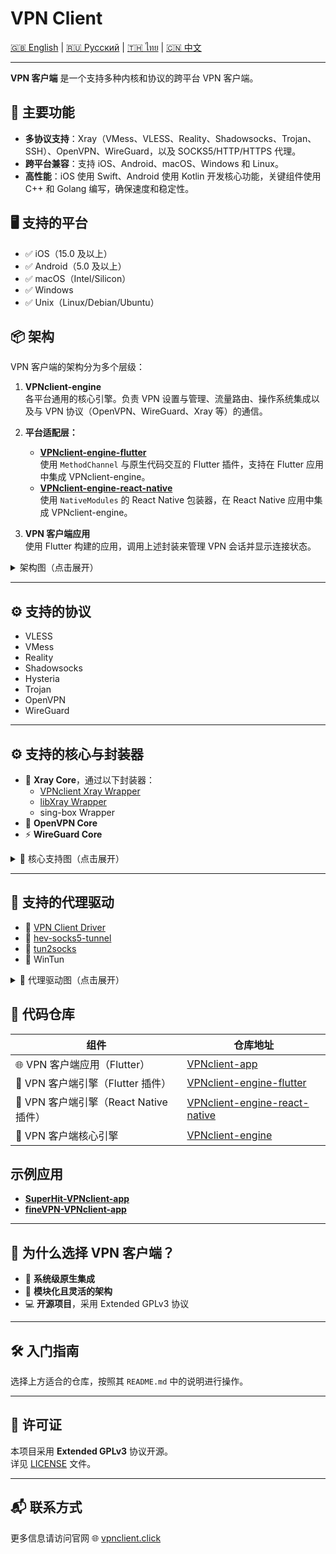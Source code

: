 # VPN Client

[🇬🇧 English](README.md) | [🇷🇺 Русский](README_ru.md) | [🇹🇭 ไทย](README_th.md) | [🇨🇳 中文](README_zh.md)

---

**VPN 客户端** 是一个支持多种内核和协议的跨平台 VPN 客户端。

## 🚀 主要功能

- **多协议支持**：Xray（VMess、VLESS、Reality、Shadowsocks、Trojan、SSH）、OpenVPN、WireGuard，以及 SOCKS5/HTTP/HTTPS 代理。
- **跨平台兼容**：支持 iOS、Android、macOS、Windows 和 Linux。
- **高性能**：iOS 使用 Swift、Android 使用 Kotlin 开发核心功能，关键组件使用 C++ 和 Golang 编写，确保速度和稳定性。

## 🖥️ 支持的平台

- ✅ iOS（15.0 及以上）
- ✅ Android（5.0 及以上）
- ✅ macOS（Intel/Silicon）
- ✅ Windows
- ✅ Unix（Linux/Debian/Ubuntu）

## 📦 架构

VPN 客户端的架构分为多个层级：

1. **VPNclient-engine**  
   各平台通用的核心引擎。负责 VPN 设置与管理、流量路由、操作系统集成以及与 VPN 协议（OpenVPN、WireGuard、Xray 等）的通信。

2. **平台适配层：**
   - **[VPNclient-engine-flutter](https://github.com/VPNclient/VPNclient-engine-flutter)**  
     使用 `MethodChannel` 与原生代码交互的 Flutter 插件，支持在 Flutter 应用中集成 VPNclient-engine。
   - **[VPNclient-engine-react-native](https://github.com/VPNclient/VPNclient-engine-flutter)**  
     使用 `NativeModules` 的 React Native 包装器，在 React Native 应用中集成 VPNclient-engine。

3. **VPN 客户端应用**  
   使用 Flutter 构建的应用，调用上述封装来管理 VPN 会话并显示连接状态。

<details>
<summary>架构图（点击展开）</summary>

```mermaid
graph TD
  style A fill:#f9d5e5
  A[VPNclient App] --> Z{UI Framework}

  Z -->|Flutter| B[Flutter Plugin]
  Z -->|React Native| C[React Native Plugin]
  Z -->|Native| D[Swift/Kotlin/C++]

  style B fill:#eeac99
  style C fill:#eeac99
  style D fill:#eeac99

  B --> E[VPNclient Engine]
  C --> E
  D --> E

  style E fill:#fbc4ab

  E --> F[iOS]
  E --> G[Android]
  E --> H[macOS]
  E --> I[Windows]
  E --> J[Linux]
```

</details>

---

## ⚙️ 支持的协议

- VLESS
- VMess
- Reality
- Shadowsocks
- Hysteria
- Trojan
- OpenVPN
- WireGuard

---

## ⚙️ 支持的核心与封装器

- 🔌 **Xray Core**，通过以下封装器：
  - [VPNclient Xray Wrapper](https://github.com/VPNclient/VPNclient-xray-wrapper)
  - [libXray Wrapper](https://github.com/VPNclient/VPNclient-libXray)
  - sing-box Wrapper
- 🔐 **OpenVPN Core**
- ⚡ **WireGuard Core**

<details>
<summary>🧠 核心支持图（点击展开）</summary>

```mermaid
graph TD
  style A fill:#fbc4ab
  A[VPNclient Engine] --> B{Cores}
  style B fill:#fef9c3

  %% Wrappers
  B --> C[VPNclient Xray Wrapper]
  B --> D[libXray Wrapper]
  B --> E[sing-box Wrapper]
  style C fill:#a0c4ff
  style D fill:#a0c4ff
  style E fill:#a0c4ff

  %% Xray Core
  C --> H[Xray Core]
  D --> H[Xray Core]
  E --> H[Xray Core]
  style H fill:#a0c4ff

  %% Xray Protocols 
  H --> H1[VLESS]
  H --> H2[VMess]
  H --> H3[Reality]
  H --> H4[Shadowsocks]
  H --> H5[Hysteria]
  H --> H6[Trojan]
  style H1 fill:#a0c4ff
  style H2 fill:#a0c4ff
  style H3 fill:#a0c4ff
  style H4 fill:#a0c4ff
  style H5 fill:#a0c4ff
  style H6 fill:#a0c4ff

  %% OpenVPN Core
  B --> F[OpenVPN Core]
  F --> F1[OpenVPN]
  style F fill:#d0f4de
  style F1 fill:#d0f4de

  %% WireGuard Core
  B --> G[WireGuard Core]
  G --> G1[WireGuard]
  style G fill:#ffc6ff
  style G1 fill:#ffc6ff
```

</details>

---

## 🧦 支持的代理驱动

- 🧦 [VPN Client Driver](https://github.com/VPNclient/VPNclient-driver)
- 🧦 [hev-socks5-tunnel](https://github.com/VPNclient/VPNclient-hev-socks5-tunnel)
- 🧦 [tun2socks](https://github.com/VPNclient/VPNclient-tun2socks)
- 🧦 WinTun

<details>
<summary>🧵 代理驱动图（点击展开）</summary>

```mermaid
graph TD
  style A fill:#fbc4ab
  A[VPNclient Engine] --> B{Proxy }
  style B fill:#fef9c3

  B --> C[VPN Client Driver]
  B --> D[hev-socks5-tunnel]
  B --> E[tun2socks]
  B --> F[WinTun]

  style C fill:#caffbf
  style D fill:#a0c4ff
  style E fill:#ffc6ff
  style F fill:#ffd6a5
```

</details>

## 📂 代码仓库

| 组件 | 仓库地址 |
|------|----------|
| 🌐 VPN 客户端应用（Flutter） | [VPNclient-app](https://github.com/VPNclient/VPNclient-app) |
| 📱 VPN 客户端引擎（Flutter 插件） | [VPNclient-engine-flutter](https://github.com/VPNclient/VPNclient-engine-flutter) |
| 📱 VPN 客户端引擎（React Native 插件） | [VPNclient-engine-react-native](https://github.com/VPNclient/VPNclient-engine-react-native) |
| 🤖 VPN 客户端核心引擎 | [VPNclient-engine](https://github.com/VPNclient/VPNclient-engine) |

## 示例应用

- **[SuperHit-VPNclient-app](https://github.com/VPNclient/SuperHit-VPNclient-app)**
- **[fineVPN-VPNclient-app](https://github.com/VPNclient/fineVPN-VPNclient-app)**

---

## 💪 为什么选择 VPN 客户端？

- 🔧 **系统级原生集成**
- 🧩 **模块化且灵活的架构**
- 💻 **开源项目**，采用 Extended GPLv3 协议

---

## 🛠 入门指南

选择上方适合的仓库，按照其 `README.md` 中的说明进行操作。

---

## 📄 许可证

本项目采用 **Extended GPLv3** 协议开源。  
详见 [LICENSE](LICENSE.md) 文件。

---

## 📬 联系方式

更多信息请访问官网 🌐 [vpnclient.click](https://vpnclient.click)
